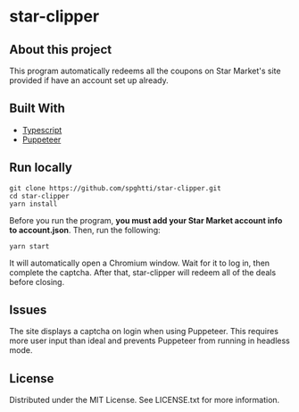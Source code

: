 # star-clipper

## About this project

This program automatically redeems all the coupons on Star Market's site provided if have an account set up already.

## Built With

- [Typescript](https://www.typescriptlang.org/)
- [Puppeteer](https://pptr.dev/)

## Run locally

```
git clone https://github.com/spghtti/star-clipper.git
cd star-clipper
yarn install
```

Before you run the program, **you must add your Star Market account info to account.json**. Then, run the following:

```
yarn start
```

It will automatically open a Chromium window. Wait for it to log in, then complete the captcha. After that, star-clipper will redeem all of the deals before closing.

## Issues

The site displays a captcha on login when using Puppeteer. This requires more user input than ideal and prevents Puppeteer from running in headless mode.

## License

Distributed under the MIT License. See LICENSE.txt for more information.
